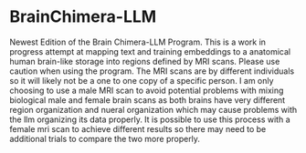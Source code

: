 # BrainChimera-LLM
Newest Edition of the Brain Chimera-LLM Program.
This is a work in progress attempt at mapping text and training embeddings to a anatomical human brain-like storage into regions defined by MRI scans. Please use caution when using the program. The MRI scans are by different individuals so it will likely not be a one to one copy of a specific person. I am only choosing to use a male MRI scan to avoid potential problems with mixing biological male and female brain scans as both brains have very different region organization and nueral organization which may cause problems with the llm organizing its data properly. It is possible to use this process with a female mri scan to achieve different results so there may need to be additional trials to compare the two more properly.
